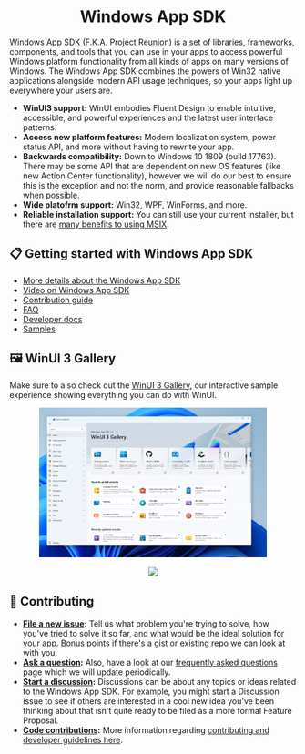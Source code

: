 <h1 align="center">Windows App SDK</h1>

[Windows App SDK](https://aka.ms/winappsdk) (F.K.A. Project Reunion) is a set of libraries, frameworks, components, and tools that you can use in your apps to access powerful Windows platform functionality from all kinds of apps on many versions of Windows. The Windows App SDK combines the powers of Win32 native applications alongside modern API usage techniques, so your apps light up everywhere your users are.

- **WinUI3 support:** WinUI embodies Fluent Design to enable intuitive, accessible, and powerful experiences and the latest user interface patterns.
- **Access new platform features:** Modern localization system, power status API, and more without having to rewrite your app.
- **Backwards compatibility:** Down to Windows 10 1809 (build 17763). There may be some API that are dependent on new OS features
(like new Action Center functionality), however we will do our best to ensure this is the exception and not the norm, and provide reasonable fallbacks when possible.
- **Wide platofrm support:** Win32, WPF, WinForms, and more.
- **Reliable installation support:** You can still use your current installer, but there are [many benefits to using MSIX](https://docs.microsoft.com/windows/msix/overview#key-features).

## 📋 Getting started with Windows App SDK

* [More details about the Windows App SDK](https://github.com/microsoft/WindowsAppSDK/blob/master/docs/README.md)
* [Video on Windows App SDK](https://techcommunity.microsoft.com/t5/video-hub/enterprise-development-futures-project-reunion/m-p/2177278)
* [Contribution guide](docs/contributor-guide.md)
* [FAQ](docs/faq.md)
* [Developer docs](https://aka.ms/windowsappsdkdocs)
* [Samples](https://github.com/microsoft/WindowsAppSDK-Samples) 

## 🖼️ WinUI 3 Gallery

Make sure to also check out the [WinUI 3 Gallery](https://aka.ms/winui-gallery), our interactive sample experience showing everything you can do with WinUI.

<p align="center"><img src="./docs/images/winui-gallery.png" alt="WinUI 3 Gallery" width="400"/></p>

<p align="center">
  <a style="text-decoration:none" href="https://apps.microsoft.com/detail/9NGHP3DX8HDX?launch=true&mode=full">
    <picture>
      <source media="(prefers-color-scheme: light)" srcset="https://get.microsoft.com/images/en-us%20dark.svg" width="200" />
      <img src="https://get.microsoft.com/images/en-us%20light.svg" width="200" />
  </picture></a>
</p>

## 📢 Contributing

- **[File a new issue](https://github.com/microsoft/WindowsAppSDK/issues/new/choose):** Tell us what problem you're trying to solve, how you've tried to solve it so far, and what would be the ideal solution for your app. Bonus points if there's a gist or existing repo we can look at with you.
- **[Ask a question](https://github.com/microsoft/WindowsAppSDK/discussions/categories/q-a):** Also, have a look at our [frequently asked questions](docs/faq.md) page which we will update periodically.
- **[Start a discussion](https://github.com/microsoft/WindowsAppSDK/discussions):** Discussions can be about any topics or ideas related to the Windows App SDK. For example, you might start a Discussion issue to see if others are interested in a cool new idea you've been thinking about that isn't quite ready to be filed as a more formal Feature Proposal.
- **[Code contributions](docs/contributor-guide.md):** More information regarding [contributing and developer guidelines here](docs/contributor-guide.md).

